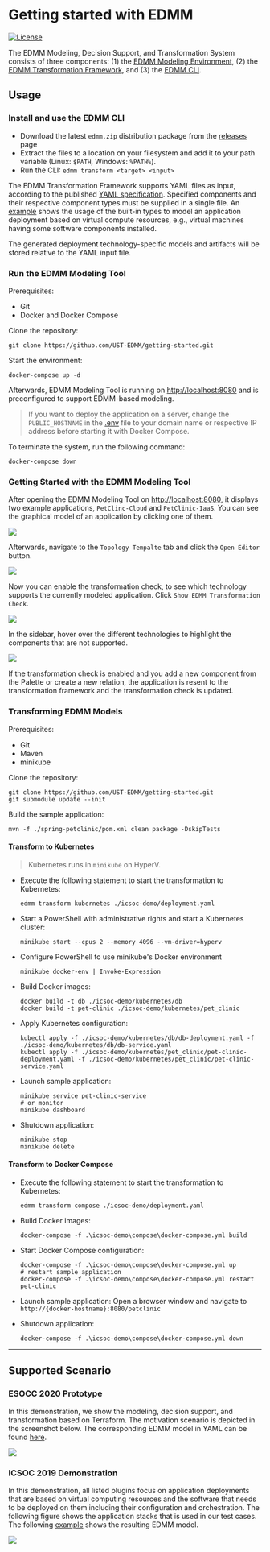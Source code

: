
# Getting started with EDMM

[![License](https://img.shields.io/badge/License-Apache%202.0-blue.svg)](https://opensource.org/licenses/Apache-2.0)

The EDMM Modeling, Decision Support, and Transformation System consists of three components:
(1) the [EDMM Modeling Environment](https://github.com/eclipse/winery),
(2) the [EDMM Transformation Framework](https://github.com/UST-EDMM/transformation-framework), and
(3) the [EDMM CLI](https://github.com/UST-EDMM/transformation-framework/releases).


## Usage

### Install and use the EDMM CLI

* Download the latest `edmm.zip` distribution package from the [releases](https://github.com/UST-EDMM/transformation-framework/releases) page
* Extract the files to a location on your filesystem and add it to your path variable (Linux: `$PATH`, Windows: `%PATH%`).
* Run the CLI: `edmm transform <target> <input>`

The EDMM Transformation Framework supports YAML files as input, according to the published [YAML specification](https://github.com/UST-EDMM/spec-yaml).
Specified components and their respective component types must be supplied in a single file.
An [example](edmm-core/src/test/resources/templates/scenario_iaas.yml) shows the usage of the built-in types to model an application deployment based on virtual compute resources, e.g., virtual machines having some software components installed.

The generated deployment technology-specific models and artifacts will be stored relative to the YAML input file.



### Run the EDMM Modeling Tool 

Prerequisites:

* Git
* Docker and Docker Compose

Clone the repository:

```shell script
git clone https://github.com/UST-EDMM/getting-started.git
```

Start the environment:

```shell
docker-compose up -d
```

Afterwards, EDMM Modeling Tool is running on <http://localhost:8080> and is preconfigured to support EDMM-based modeling.

> If you want to deploy the application on a server, change the `PUBLIC_HOSTNAME` in the [.env](.env) file to your
domain name or respective IP address before starting it with Docker Compose.

To terminate the system, run the following command:

```shell
docker-compose down
``` 



### Getting Started with the EDMM Modeling Tool

After opening the EDMM Modeling Tool on <http://localhost:8080>, it displays two example applications, `PetClinc-Cloud` and `PetClinic-IaaS`.
You can see the graphical model of an application by clicking one of them.

![](docs/modeling-tool-overview.png)

Afterwards, navigate to the `Topology Tempalte` tab and click the `Open Editor` button.

![](docs/modeling-tool-open-editor.png)

Now you can enable the transformation check, to see which technology supports the currently modeled application.
Click `Show EDMM Transformation Check`.

![](docs/scenario-iaas-2.png)

In the sidebar, hover over the different technologies to highlight the components that are not supported.

![](docs/scenario-paas-saas-1.png)

If the transformation check is enabled and you add a new component from the Palette or create a new relation,
the application is resent to the transformation framework and the transformation check is updated. 



### Transforming EDMM Models

Prerequisites:

* Git
* Maven
* minikube

Clone the repository:

```shell script
git clone https://github.com/UST-EDMM/getting-started.git
git submodule update --init
```

Build the sample application:

```shell script
mvn -f ./spring-petclinic/pom.xml clean package -DskipTests
```

#### Transform to Kubernetes 

> Kubernetes runs in `minikube` on HyperV.

* Execute the following statement to start the transformation to Kubernetes:
  
  ```shell script
  edmm transform kubernetes ./icsoc-demo/deployment.yaml
  ```

* Start a PowerShell with administrative rights and start a Kubernetes cluster:

  ```shell script
  minikube start --cpus 2 --memory 4096 --vm-driver=hyperv
  ```

* Configure PowerShell to use minikube's Docker environment

  ```shell script
  minikube docker-env | Invoke-Expression
  ```

* Build Docker images:

  ```shell script
  docker build -t db ./icsoc-demo/kubernetes/db
  docker build -t pet-clinic ./icsoc-demo/kubernetes/pet_clinic
  ```

* Apply Kubernetes configuration:

  ```shell script
  kubectl apply -f ./icsoc-demo/kubernetes/db/db-deployment.yaml -f ./icsoc-demo/kubernetes/db/db-service.yaml
  kubectl apply -f ./icsoc-demo/kubernetes/pet_clinic/pet-clinic-deployment.yaml -f ./icsoc-demo/kubernetes/pet_clinic/pet-clinic-service.yaml
  ```

* Launch sample application:

  ```shell script
  minikube service pet-clinic-service
  # or monitor
  minikube dashboard
  ```

* Shutdown application:

  ```shell script
  minikube stop
  minikube delete
  ```

#### Transform to Docker Compose

* Execute the following statement to start the transformation to Kubernetes:
  
  ```shell script
  edmm transform compose ./icsoc-demo/deployment.yaml
  ```

* Build Docker images:

  ```shell script
  docker-compose -f .\icsoc-demo\compose\docker-compose.yml build
  ```

* Start Docker Compose configuration:

  ```shell script
  docker-compose -f .\icsoc-demo\compose\docker-compose.yml up
  # restart sample application
  docker-compose -f .\icsoc-demo\compose\docker-compose.yml restart pet-clinic
  ```

* Launch sample application:
  Open a browser window and navigate to `http://{docker-hostname}:8080/petclinic`

* Shutdown application:

  ```shell script
  docker-compose -f .\icsoc-demo\compose\docker-compose.yml down
  ```

---

## Supported Scenario

### ESOCC 2020 Prototype

In this demonstration, we show the modeling, decision support, and transformation based on Terraform.
The motivation scenario is depicted in the screenshot below. 
The corresponding EDMM model in YAML can be found [here](2020-esocc/deployment.yml).

![](docs/scenario-paas-saas-1.png)

### ICSOC 2019 Demonstration

In this demonstration, all listed plugins focus on application deployments that are based on virtual computing resources and the software that needs to be deployed on them including their configuration and orchestration.
The following figure shows the application stacks that is used in our test cases.
The following [example](2019-icsoc/deployment.yaml) shows the resulting EDMM model.

![](docs/scenario-iaas-1.jpg)
